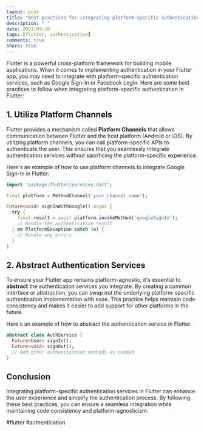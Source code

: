 ```yaml
---
layout: post
title: "Best practices for integrating platform-specific authentication in Flutter."
description: " "
date: 2023-09-18
tags: [flutter, authentication]
comments: true
share: true
---
```


Flutter is a powerful cross-platform framework for building mobile applications. When it comes to implementing authentication in your Flutter app, you may need to integrate with platform-specific authentication services, such as Google Sign-In or Facebook Login. Here are some best practices to follow when integrating platform-specific authentication in Flutter:

## 1. Utilize Platform Channels

Flutter provides a mechanism called **Platform Channels** that allows communication between Flutter and the host platform (Android or iOS). By utilizing platform channels, you can call platform-specific APIs to authenticate the user. This ensures that you seamlessly integrate authentication services without sacrificing the platform-specific experience.

Here's an example of how to use platform channels to integrate Google Sign-In in Flutter:

```dart
import 'package:flutter/services.dart';

final platform = MethodChannel('your_channel_name');

Future<void> signInWithGoogle() async {
  try {
    final result = await platform.invokeMethod('googleSignIn');
    // Handle the authentication result
  } on PlatformException catch (e) {
    // Handle any errors
  }
}
```

## 2. Abstract Authentication Services

To ensure your Flutter app remains platform-agnostic, it's essential to **abstract** the authentication services you integrate. By creating a common interface or abstraction, you can swap out the underlying platform-specific authentication implementation with ease. This practice helps maintain code consistency and makes it easier to add support for other platforms in the future.

Here's an example of how to abstract the authentication service in Flutter:

```dart
abstract class AuthService {
  Future<User> signIn();
  Future<void> signOut();
  // Add other authentication methods as needed
}
```

## Conclusion

Integrating platform-specific authentication services in Flutter can enhance the user experience and simplify the authentication process. By following these best practices, you can ensure a seamless integration while maintaining code consistency and platform-agnosticism.

#flutter #authentication